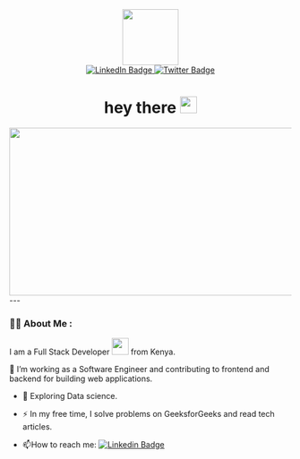 <div id="header" align="center">
  <img src="https://media.giphy.com/media/USV0ym3bVWQJJmNu3N/giphy.gif" width="100"/>
</div>
<div id="badges"  align="center">
  <a href="https://linkedin.com/in/schando">
    <img src="https://img.shields.io/badge/LinkedIn-blue?style=for-the-badge&logo=linkedin&logoColor=white" alt="LinkedIn Badge"/>
  </a>
 
  <a href="https://twitter.com/yogo_dev">
    <img src="https://img.shields.io/badge/Twitter-blue?style=for-the-badge&logo=twitter&logoColor=white" alt="Twitter Badge"/>
  </a>
</div>
<div  align="center">
<img src="https://komarev.com/ghpvc/?username=yogo254&style=flat-square&color=blue" alt=""/>
</div>

<div>
<h1 align="center">
  hey there
  <img src="https://media.giphy.com/media/hvRJCLFzcasrR4ia7z/giphy.gif" width="30px"/>
</h1>
</div>
<div align="center">
  <img src="https://media.giphy.com/media/RbDKaczqWovIugyJmW/giphy.gif" width="600" height="300"/>
</div>
---

### :man_technologist: About Me :

I am a Full Stack Developer <img src="https://media.giphy.com/media/WUlplcMpOCEmTGBtBW/giphy.gif" width="30"> from Kenya.

:telescope: I’m working as a Software Engineer and contributing to frontend and backend for building web applications.

- :seedling: Exploring Data science.

- :zap: In my free time, I solve problems on GeeksforGeeks and read tech articles.

- :mailbox:How to reach me: [![Linkedin Badge](https://img.shields.io/badge/-chando-blue?style=flat&logo=Linkedin&logoColor=white)](https://linkedin.com/in/schando)
